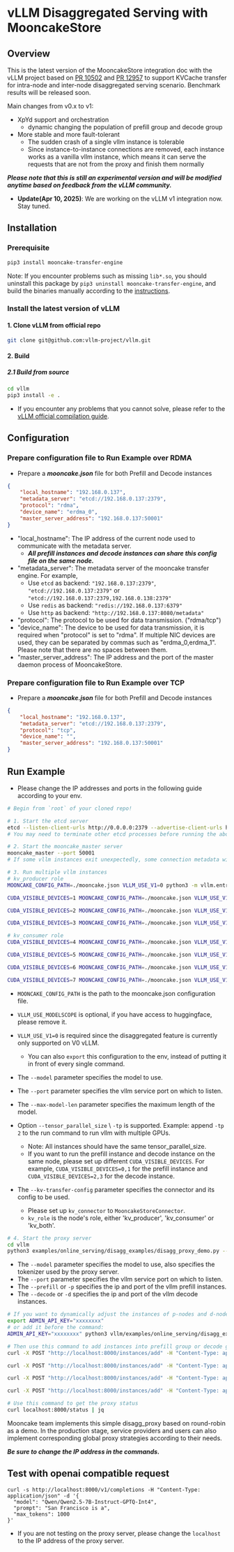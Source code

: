 # vLLM Disaggregated Serving with MooncakeStore

## Overview
This is the latest version of the MooncakeStore integration doc with the vLLM project based on [PR 10502](https://github.com/vllm-project/vllm/pull/10502) and [PR 12957](https://github.com/vllm-project/vllm/pull/12957) to support KVCache transfer for intra-node and inter-node disaggregated serving scenario. Benchmark results will be released soon.

Main changes from v0.x to v1:
- XpYd support and orchestration
  - dynamic changing the population of prefill group and decode group
- More stable and more fault-tolerant
  - The sudden crash of a single vllm instance is tolerable
  - Since instance-to-instance connections are removed, each instance works as a vanilla vllm instance, which means it can serve the requests that are not from the proxy and finish them normally


**_Please note that this is still an experimental version and will be modified anytime based on feedback from the vLLM community._**
 - **Update(Apr 10, 2025)**: We are working on the vLLM v1 integration now. Stay tuned.

## Installation
### Prerequisite
```bash
pip3 install mooncake-transfer-engine
```

Note: If you encounter problems such as missing `lib*.so`, you should uninstall this package by `pip3 uninstall mooncake-transfer-engine`, and build the binaries manually according to the [instructions](build.md).

### Install the latest version of vLLM
#### 1. Clone vLLM from official repo
```bash
git clone git@github.com:vllm-project/vllm.git
```
#### 2. Build
##### 2.1 Build from source
```bash
cd vllm
pip3 install -e .
```
 - If you encounter any problems that you cannot solve, please refer to the [vLLM official compilation guide](https://docs.vllm.ai/en/latest/getting_started/installation/index.html).

## Configuration
### Prepare configuration file to Run Example over RDMA

- Prepare a _**mooncake.json**_ file for both Prefill and Decode instances

```json
{
    "local_hostname": "192.168.0.137",
    "metadata_server": "etcd://192.168.0.137:2379",
    "protocol": "rdma",
    "device_name": "erdma_0",
    "master_server_address": "192.168.0.137:50001"
}
```
- "local_hostname": The IP address of the current node used to communicate with the metadata server.
  - **_All prefill instances and decode instances can share this config file on the same node._**
- "metadata_server": The metadata server of the mooncake transfer engine. For example,
  - Use `etcd` as backend: `"192.168.0.137:2379"`, `"etcd://192.168.0.137:2379"` or `"etcd://192.168.0.137:2379,192.168.0.138:2379"`
  - Use `redis` as backend: `"redis://192.168.0.137:6379"`
  - Use `http` as backend: `"http://192.168.0.137:8080/metadata"`
- "protocol": The protocol to be used for data transmission. ("rdma/tcp")
- "device_name": The device to be used for data transmission, it is required when "protocol" is set to "rdma". If multiple NIC devices are used, they can be separated by commas such as "erdma_0,erdma_1". Please note that there are no spaces between them.
- "master_server_address": The IP address and the port of the master daemon process of MooncakeStore.
### Prepare configuration file to Run Example over TCP

- Prepare a _**mooncake.json**_ file for both Prefill and Decode instances
```json
{
    "local_hostname": "192.168.0.137",
    "metadata_server": "etcd://192.168.0.137:2379",
    "protocol": "tcp",
    "device_name": "",
    "master_server_address": "192.168.0.137:50001"
}
```

## Run Example
 - Please change the IP addresses and ports in the following guide according to your env.
```bash
# Begin from `root` of your cloned repo!

# 1. Start the etcd server
etcd --listen-client-urls http://0.0.0.0:2379 --advertise-client-urls http://localhost:2379
# You may need to terminate other etcd processes before running the above command

# 2. Start the mooncake_master server
mooncake_master --port 50001
# If some vllm instances exit unexpectedly, some connection metadata will be corrupted since they are not properly cleaned. In that case, we recommend you restart the mooncake_master before running another test.

# 3. Run multiple vllm instances
# kv_producer role
MOONCAKE_CONFIG_PATH=./mooncake.json VLLM_USE_V1=0 python3 -m vllm.entrypoints.openai.api_server --model Qwen/Qwen2.5-7B-Instruct-GPTQ-Int4 --port 8100 --max-model-len 10000 --gpu-memory-utilization 0.8 --kv-transfer-config '{"kv_connector":"MooncakeStoreConnector","kv_role":"kv_producer"}'

CUDA_VISIBLE_DEVICES=1 MOONCAKE_CONFIG_PATH=./mooncake.json VLLM_USE_V1=0 python3 -m vllm.entrypoints.openai.api_server --model Qwen/Qwen2.5-7B-Instruct-GPTQ-Int4 --port 8101 --max-model-len 10000 --gpu-memory-utilization 0.8 --kv-transfer-config '{"kv_connector":"MooncakeStoreConnector","kv_role":"kv_producer"}'

CUDA_VISIBLE_DEVICES=2 MOONCAKE_CONFIG_PATH=./mooncake.json VLLM_USE_V1=0 python3 -m vllm.entrypoints.openai.api_server --model Qwen/Qwen2.5-7B-Instruct-GPTQ-Int4 --port 8102 --max-model-len 10000 --gpu-memory-utilization 0.8 --kv-transfer-config '{"kv_connector":"MooncakeStoreConnector","kv_role":"kv_producer"}'

CUDA_VISIBLE_DEVICES=3 MOONCAKE_CONFIG_PATH=./mooncake.json VLLM_USE_V1=0 python3 -m vllm.entrypoints.openai.api_server --model Qwen/Qwen2.5-7B-Instruct-GPTQ-Int4 --port 8103 --max-model-len 10000 --gpu-memory-utilization 0.8 --kv-transfer-config '{"kv_connector":"MooncakeStoreConnector","kv_role":"kv_producer"}'

# kv_consumer role
CUDA_VISIBLE_DEVICES=4 MOONCAKE_CONFIG_PATH=./mooncake.json VLLM_USE_V1=0 python3 -m vllm.entrypoints.openai.api_server --model Qwen/Qwen2.5-7B-Instruct-GPTQ-Int4 --port 8200 --max-model-len 10000 --gpu-memory-utilization 0.8 --kv-transfer-config '{"kv_connector":"MooncakeStoreConnector","kv_role":"kv_consumer"}'

CUDA_VISIBLE_DEVICES=5 MOONCAKE_CONFIG_PATH=./mooncake.json VLLM_USE_V1=0 python3 -m vllm.entrypoints.openai.api_server --model Qwen/Qwen2.5-7B-Instruct-GPTQ-Int4 --port 8201 --max-model-len 10000 --gpu-memory-utilization 0.8 --kv-transfer-config '{"kv_connector":"MooncakeStoreConnector","kv_role":"kv_consumer"}'

CUDA_VISIBLE_DEVICES=6 MOONCAKE_CONFIG_PATH=./mooncake.json VLLM_USE_V1=0 python3 -m vllm.entrypoints.openai.api_server --model Qwen/Qwen2.5-7B-Instruct-GPTQ-Int4 --port 8202 --max-model-len 10000 --gpu-memory-utilization 0.8 --kv-transfer-config '{"kv_connector":"MooncakeStoreConnector","kv_role":"kv_consumer"}'

CUDA_VISIBLE_DEVICES=7 MOONCAKE_CONFIG_PATH=./mooncake.json VLLM_USE_V1=0 python3 -m vllm.entrypoints.openai.api_server --model Qwen/Qwen2.5-7B-Instruct-GPTQ-Int4 --port 8203 --max-model-len 10000 --gpu-memory-utilization 0.8 --kv-transfer-config '{"kv_connector":"MooncakeStoreConnector","kv_role":"kv_consumer"}'
```

- `MOONCAKE_CONFIG_PATH` is the path to the mooncake.json configuration file.
- `VLLM_USE_MODELSCOPE` is optional, if you have access to huggingface, please remove it.
- `VLLM_USE_V1=0` is required since the disaggregated feature is currently only supported on V0 vLLM.
  - You can also `export` this configuration to the env, instead of putting it in front of every single command.
- The `--model` parameter specifies the model to use.
- The `--port` parameter specifies the vllm service port on which to listen.
- The `--max-model-len` parameter specifies the maximum length of the model.
- Option `--tensor_parallel_size` \ `-tp` is supported. Example: append `-tp 2` to the run command to run vllm with multiple GPUs.
  - Note: All instances should have the same tensor_parallel_size.
  - If you want to run the prefill instance and decode instance on the same node, please set up different `CUDA_VISIBLE_DEVICES`. For example, `CUDA_VISIBLE_DEVICES=0,1` for the prefill instance and `CUDA_VISIBLE_DEVICES=2,3` for the decode instance.

- The `--kv-transfer-config` parameter specifies the connector and its config to be used.
  - Please set up `kv_connector` to `MooncakeStoreConnector`.
  - `kv_role` is the node's role, either 'kv_producer', 'kv_consumer' or 'kv_both'.

```bash
# 4. Start the proxy server
cd vllm
python3 examples/online_serving/disagg_examples/disagg_proxy_demo.py --model Qwen/Qwen2.5-7B-Instruct-GPTQ-Int4 --prefill localhost:8100 localhost:8101  --decode localhost:8200 localhost:8201  --port 8000
```

- The `--model` parameter specifies the model to use, also specifies the tokenizer used by the proxy server.
- The `--port` parameter specifies the vllm service port on which to listen.
- The `--prefill` or `-p` specifies the ip and port of the vllm prefill instances.
- The `--decode` or `-d` specifies the ip and port of the vllm decode instances.

```bash
# If you want to dynamically adjust the instances of p-nodes and d-nodes during runtime, you need to configure this environment variables.
export ADMIN_API_KEY="xxxxxxxx"
# or add it before the command:
ADMIN_API_KEY="xxxxxxxx" python3 vllm/examples/online_serving/disagg_examples/disagg_demo.py --model Qwen/Qwen2.5-7B-Instruct-GPTQ-Int4 --prefill localhost:8100 localhost:8101  --decode localhost:8200 localhost:8201  --port 8000 --scheduling round_robin

# Then use this command to add instances into prefill group or decode group
curl -X POST "http://localhost:8000/instances/add" -H "Content-Type: application/json" -H "X-API-Key: $ADMIN_API_KEY" -d '{"type": "prefill", "instance": "localhost:8102"}'

curl -X POST "http://localhost:8000/instances/add" -H "Content-Type: application/json" -H "X-API-Key: $ADMIN_API_KEY" -d '{"type": "prefill", "instance": "localhost:8103"}'

curl -X POST "http://localhost:8000/instances/add" -H "Content-Type: application/json" -H "X-API-Key: $ADMIN_API_KEY" -d '{"type": "decode", "instance": "localhost:8202"}'

curl -X POST "http://localhost:8000/instances/add" -H "Content-Type: application/json" -H "X-API-Key: $ADMIN_API_KEY" -d '{"type": "decode", "instance": "localhost:8203"}'

# Use this command to get the proxy status
curl localhost:8000/status | jq
```

Mooncake team implements this simple disagg_proxy based on round-robin as a demo. In the production stage, service providers and users can also implement corresponding global proxy strategies according to their needs.

**_Be sure to change the IP address in the commands._**


## Test with openai compatible request
```
curl -s http://localhost:8000/v1/completions -H "Content-Type: application/json" -d '{
  "model": "Qwen/Qwen2.5-7B-Instruct-GPTQ-Int4",
  "prompt": "San Francisco is a",
  "max_tokens": 1000
}'
```
- If you are not testing on the proxy server, please change the `localhost` to the IP address of the proxy server.
